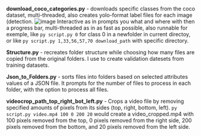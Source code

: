 **download_coco_categories.py** - downloads specific classes from the coco dataset, multi-threaded, also creates yolo-format label files for each image (detection.
![image](https://github.com/user-attachments/assets/33877648-ee9f-423f-9fa8-2103ba61dc1a)
Interactive as in prompts you what and where with then a progress bar, multi-threaded as in as fast as possible, also runnable for exemple, like `py script.py 0` for class 0 in a newfolder in current directoy, or like `py script.py 1,33,56,57,70 download_path` with specific directory. 

**Structure.py** - recreates folder structure while choosing how many files are copied from the original folders.
I use to create validation datesets from training datasets.

**Json_to_Folders.py** - sorts files into folders based on selected attributes values of a JSON file.
It prompts for the number of files to process in each folder, with the option to process all files.

**videocrop_path_top_right_bot_left.py** - Crops a video file  by removing specified amounts of pixels from its sides (top, right, bottom, left).
`py script.py video.mp4 100 0 200 20` would create a video_cropped.mp4 with 100 pixels removed from the top, 0 pixels removed from the right side, 200 pixels removed from the bottom, and 20 pixels removed from the left side.
